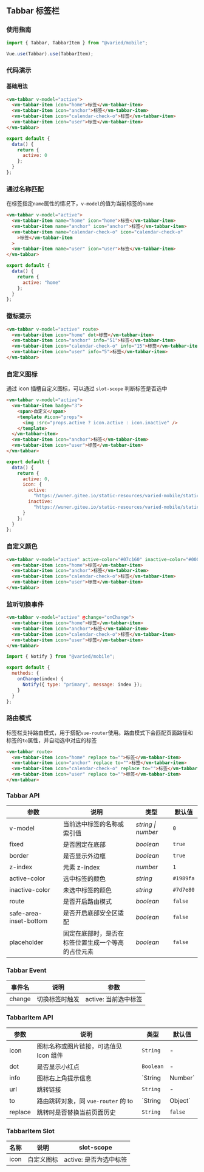 ## Tabbar 标签栏

### 使用指南

```javascript
import { Tabbar, TabbarItem } from "@varied/mobile";

Vue.use(Tabbar).use(TabbarItem);
```

### 代码演示

#### 基础用法

```html
<vm-tabbar v-model="active">
  <vm-tabbar-item icon="home">标签</vm-tabbar-item>
  <vm-tabbar-item icon="anchor">标签</vm-tabbar-item>
  <vm-tabbar-item icon="calendar-check-o">标签</vm-tabbar-item>
  <vm-tabbar-item icon="user">标签</vm-tabbar-item>
</vm-tabbar>
```

```javascript
export default {
  data() {
    return {
      active: 0
    };
  }
};
```

### 通过名称匹配

在标签指定`name`属性的情况下，`v-model`的值为当前标签的`name`

```html
<vm-tabbar v-model="active">
  <vm-tabbar-item name="home" icon="home">标签</vm-tabbar-item>
  <vm-tabbar-item name="anchor" icon="anchor">标签</vm-tabbar-item>
  <vm-tabbar-item name="calendar-check-o" icon="calendar-check-o"
    >标签</vm-tabbar-item
  >
  <vm-tabbar-item name="user" icon="user">标签</vm-tabbar-item>
</vm-tabbar>
```

```js
export default {
  data() {
    return {
      active: "home"
    };
  }
};
```

### 徽标提示

```html
<vm-tabbar v-model="active" route>
  <vm-tabbar-item icon="home" dot>标签</vm-tabbar-item>
  <vm-tabbar-item icon="anchor" info="51">标签</vm-tabbar-item>
  <vm-tabbar-item icon="calendar-check-o" info="15">标签</vm-tabbar-item>
  <vm-tabbar-item icon="user" info="5">标签</vm-tabbar-item>
</vm-tabbar>
```

### 自定义图标

通过 icon 插槽自定义图标，可以通过 `slot-scope` 判断标签是否选中

```html
<vm-tabbar v-model="active">
  <vm-tabbar-item badge="3">
    <span>自定义</span>
    <template #icon="props">
      <img :src="props.active ? icon.active : icon.inactive" />
    </template>
  </vm-tabbar-item>
  <vm-tabbar-item icon="anchor">标签</vm-tabbar-item>
  <vm-tabbar-item icon="user">标签</vm-tabbar-item>
</vm-tabbar>
```

```js
export default {
  data() {
    return {
      active: 0,
      icon: {
        active:
          "https://wuner.gitee.io/static-resources/varied-mobile/static/active-dynamic.svg",
        inactive:
          "https://wuner.gitee.io/static-resources/varied-mobile/static/inactive-dynamic.svg"
      }
    };
  }
};
```

### 自定义颜色

```html
<vm-tabbar v-model="active" active-color="#07c160" inactive-color="#000">
  <vm-tabbar-item icon="home">标签</vm-tabbar-item>
  <vm-tabbar-item icon="anchor">标签</vm-tabbar-item>
  <vm-tabbar-item icon="calendar-check-o">标签</vm-tabbar-item>
  <vm-tabbar-item icon="user">标签</vm-tabbar-item>
</vm-tabbar>
```

### 监听切换事件

```html
<vm-tabbar v-model="active" @change="onChange">
  <vm-tabbar-item icon="home">标签</vm-tabbar-item>
  <vm-tabbar-item icon="anchor">标签</vm-tabbar-item>
  <vm-tabbar-item icon="calendar-check-o">标签</vm-tabbar-item>
  <vm-tabbar-item icon="user">标签</vm-tabbar-item>
</vm-tabbar>
```

```js
import { Notify } from "@varied/mobile";

export default {
  methods: {
    onChange(index) {
      Notify({ type: "primary", message: index });
    }
  }
};
```

### 路由模式

标签栏支持路由模式，用于搭配`vue-router`使用。路由模式下会匹配页面路径和标签的`to`属性，并自动选中对应的标签

```html
<vm-tabbar route>
  <vm-tabbar-item icon="home" replace to="">标签</vm-tabbar-item>
  <vm-tabbar-item icon="anchor" replace to="">标签</vm-tabbar-item>
  <vm-tabbar-item icon="calendar-check-o" replace to="">标签</vm-tabbar-item>
  <vm-tabbar-item icon="user" replace to="">标签</vm-tabbar-item>
</vm-tabbar>
```

### Tabbar API

| 参数                   | 说明                                               | 类型               | 默认值    |
| ---------------------- | -------------------------------------------------- | ------------------ | --------- |
| v-model                | 当前选中标签的名称或索引值                         | _string \| number_ | `0`       | - |
| fixed                  | 是否固定在底部                                     | _boolean_          | `true`    | - |
| border                 | 是否显示外边框                                     | _boolean_          | `true`    | - |
| z-index                | 元素 z-index                                       | _number_           | `1`       | - |
| active-color           | 选中标签的颜色                                     | _string_           | `#1989fa` | - |
| inactive-color         | 未选中标签的颜色                                   | _string_           | `#7d7e80` | - |
| route                  | 是否开启路由模式                                   | _boolean_          | `false`   | - |
| safe-area-inset-bottom | 是否开启底部安全区适配                             | _boolean_          | `false`   | - |
| placeholder            | 固定在底部时，是否在标签位置生成一个等高的占位元素 | _boolean_          | `false`   | - |

### Tabbar Event

| 事件名 | 说明           | 参数                 |
| ------ | -------------- | -------------------- |
| change | 切换标签时触发 | active: 当前选中标签 |

### TabbarItem API

| 参数    | 说明                                   | 类型              | 默认值  |
| ------- | -------------------------------------- | ----------------- | ------- |
| icon    | 图标名称或图片链接，可选值见 Icon 组件 | `String`          | -       | - |
| dot     | 是否显示小红点                         | `Boolean`         | -       | - |
| info    | 图标右上角提示信息                     | `String | Number` | -       | - |
| url     | 跳转链接                               | `String`          | -       | - |
| to      | 路由跳转对象，同 `vue-router` 的 to    | `String | Object` | -       | - |
| replace | 跳转时是否替换当前页面历史             | `String`          | `false` | - |

### TabbarItem Slot

| 名称 | 说明       | slot-scope             |
| ---- | ---------- | ---------------------- |
| icon | 自定义图标 | active: 是否为选中标签 |
